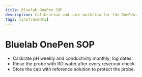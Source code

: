 ```yaml
---
title: Bluelab OnePen SOP
description: Calibration and care workflow for the OnePen.
tags: [instruments]
---
```


# Bluelab OnePen SOP

- Calibrate pH weekly and conductivity monthly; log dates.
- Rinse the probe with RO water after every reservoir check.
- Store the cap with reference solution to protect the probe.

